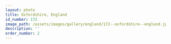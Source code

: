 ```yaml
---
layout: photo
title: Oxfordshire, England
id_number: 172
image_path: /assets/images/gallery/england/172--oxfordshire--england.jpg
description: ''
order_number: 2
---
```


